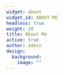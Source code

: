 ```yaml
---
widget: about
widget_id: ABOUT-ME
headless: true
weight: 20
title: About Me
active: true
author: admin
design:
  background:
    image: ""
---
```

